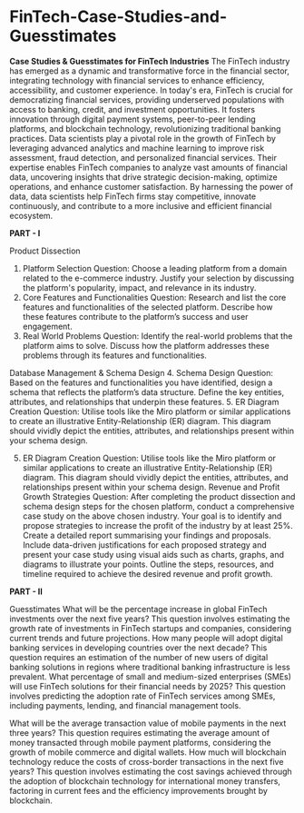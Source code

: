 # FinTech-Case-Studies-and-Guesstimates
**Case Studies & Guesstimates for FinTech Industries**
The FinTech industry has emerged as a dynamic and transformative force in the financial sector, integrating technology with financial services to enhance efficiency, accessibility, and customer experience. In today's era, FinTech is crucial for democratizing financial services, providing underserved populations with access to banking, credit, and investment opportunities. It fosters innovation through digital payment systems, peer-to-peer lending platforms, and blockchain technology, revolutionizing traditional banking practices. 
Data scientists play a pivotal role in the growth of FinTech by leveraging advanced analytics and machine learning to improve risk assessment, fraud detection, and personalized financial services. Their expertise enables FinTech companies to analyze vast amounts of financial data, uncovering insights that drive strategic decision-making, optimize operations, and enhance customer satisfaction. By harnessing the power of data, data scientists help FinTech firms stay competitive, innovate continuously, and contribute to a more inclusive and efficient financial ecosystem.

**PART - I**

Product Dissection 

1. Platform Selection
Question: Choose a leading platform from a domain related to the e-commerce industry. Justify your selection by discussing the platform's popularity, impact, and relevance in its industry.
2. Core Features and Functionalities
Question: Research and list the core features and functionalities of the selected platform. Describe how these features contribute to the platform’s success and user engagement.
3. Real World Problems
Question: Identify the real-world problems that the platform aims to solve. Discuss how the platform addresses these problems through its features and functionalities.

Database Management & Schema Design 
4. Schema Design
Question: Based on the features and functionalities you have identified, design a schema that reflects the platform’s data structure. Define the key entities, attributes, and relationships that underpin these features.
5. ER Diagram Creation
Question: Utilise tools like the Miro platform or similar applications to create an illustrative Entity-Relationship (ER) diagram. This diagram should vividly depict the entities, attributes, and relationships present within your schema design.

5. ER Diagram Creation
Question: Utilise tools like the Miro platform or similar applications to create an illustrative Entity-Relationship (ER) diagram. This diagram should vividly depict the entities, attributes, and relationships present within your schema design.
Revenue and Profit Growth Strategies
Question: After completing the product dissection and schema design steps for the chosen platform, conduct a comprehensive case study on the above chosen industry. Your goal is to identify and propose strategies to increase the profit of the industry by at least 25%.
Create a detailed report summarising your findings and proposals. Include data-driven justifications for each proposed strategy and present your case study using visual aids such as charts, graphs, and diagrams to illustrate your points. Outline the steps, resources, and timeline required to achieve the desired revenue and profit growth.

**PART - II**

Guesstimates
What will be the percentage increase in global FinTech investments over the next five years?
This question involves estimating the growth rate of investments in FinTech startups and companies, considering current trends and future projections.
How many people will adopt digital banking services in developing countries over the next decade?
This question requires an estimation of the number of new users of digital banking solutions in regions where traditional banking infrastructure is less prevalent.
What percentage of small and medium-sized enterprises (SMEs) will use FinTech solutions for their financial needs by 2025?
This question involves predicting the adoption rate of FinTech services among SMEs, including payments, lending, and financial management tools.

What will be the average transaction value of mobile payments in the next three years?
This question requires estimating the average amount of money transacted through mobile payment platforms, considering the growth of mobile commerce and digital wallets.
How much will blockchain technology reduce the costs of cross-border transactions in the next five years?
This question involves estimating the cost savings achieved through the adoption of blockchain technology for international money transfers, factoring in current fees and the efficiency improvements brought by blockchain.

